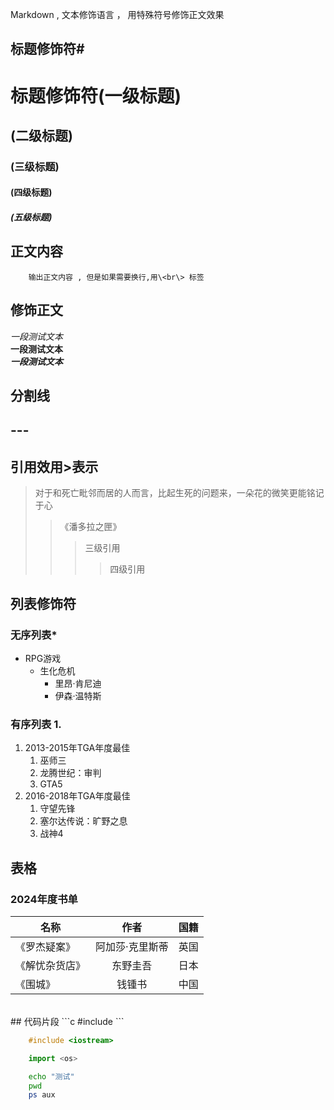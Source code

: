 Markdown , 文本修饰语言 ， 用特殊符号修饰正文效果<br>

## 标题修饰符\#

# 标题修饰符(一级标题)
## (二级标题)
### (三级标题)
#### (四级标题)
##### (五级标题)

## 正文内容
        输出正文内容 , 但是如果需要换行,用\<br\> 标签

## 修饰正文
  *一段测试文本*<br>
  **一段测试文本**<br>
 ***一段测试文本***

## 分割线
\-\-\-
---

## 引用效用\>表示
>对于和死亡毗邻而居的人而言，比起生死的问题来，一朵花的微笑更能铭记于心
>>《潘多拉之匣》
>>>三级引用
>>>>四级引用

## 列表修饰符
### 无序列表\*
* RPG游戏
  * 生化危机
    * 里昂·肯尼迪
    * 伊森·温特斯

### 有序列表 1.
1. 2013-2015年TGA年度最佳
   1. 巫师三
   2. 龙腾世纪：审判
   3. GTA5
2. 2016-2018年TGA年度最佳
   1. 守望先锋
   2. 塞尔达传说：旷野之息
   3. 战神4

## 表格<br>
### 2024年度书单
名称|作者|国籍
--|:--:|--:
《罗杰疑案》|阿加莎·克里斯蒂|英国
《解忧杂货店》|东野圭吾|日本
《围城》|钱锺书|中国

<br>
## 代码片段
```c
	#include <stdio.h>
```

```cpp
	#include <iostream>
```

```python
	import <os>
```

```bash
	echo "测试"
	pwd
	ps aux
```
